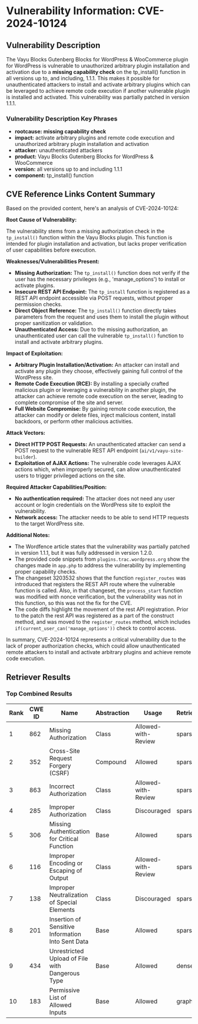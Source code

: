 # Vulnerability Information: CVE-2024-10124

## Vulnerability Description
The Vayu Blocks Gutenberg Blocks for WordPress & WooCommerce plugin for WordPress is vulnerable to unauthorized arbitrary plugin installation and activation due to a **missing capability check** on the tp_install() function in all versions up to, and including, 1.1.1. This makes it possible for unauthenticated attackers to install and activate arbitrary plugins which can be leveraged to achieve remote code execution if another vulnerable plugin is installed and activated. This vulnerability was partially patched in version 1.1.1.

### Vulnerability Description Key Phrases
- **rootcause:** **missing capability check**
- **impact:** activate arbitrary plugins and remote code execution and unauthorized arbitrary plugin installation and activation
- **attacker:** unauthenticated attackers
- **product:** Vayu Blocks Gutenberg Blocks for WordPress & WooCommerce
- **version:** all versions up to and including 1.1.1
- **component:** tp_install() function

## CVE Reference Links Content Summary
Based on the provided content, here's an analysis of CVE-2024-10124:

**Root Cause of Vulnerability:**

The vulnerability stems from a missing authorization check in the `tp_install()` function within the Vayu Blocks plugin. This function is intended for plugin installation and activation, but lacks proper verification of user capabilities before execution.

**Weaknesses/Vulnerabilities Present:**

*   **Missing Authorization:** The `tp_install()` function does not verify if the user has the necessary privileges (e.g., 'manage\_options') to install or activate plugins.
*   **Insecure REST API Endpoint:**  The `tp_install` function is registered as a REST API endpoint accessible via POST requests, without proper permission checks.
* **Direct Object Reference:** The `tp_install()` function directly takes parameters from the request and uses them to install the plugin without proper sanitization or validation.
*   **Unauthenticated Access:** Due to the missing authorization, an unauthenticated user can call the vulnerable `tp_install()` function to install and activate arbitrary plugins.

**Impact of Exploitation:**

*   **Arbitrary Plugin Installation/Activation:** An attacker can install and activate any plugin they choose, effectively gaining full control of the WordPress site.
*   **Remote Code Execution (RCE):** By installing a specially crafted malicious plugin or leveraging a vulnerability in another plugin, the attacker can achieve remote code execution on the server, leading to complete compromise of the site and server.
*  **Full Website Compromise:** By gaining remote code execution, the attacker can modify or delete files, inject malicious content, install backdoors, or perform other malicious activities.

**Attack Vectors:**

*   **Direct HTTP POST Requests:** An unauthenticated attacker can send a POST request to the vulnerable REST API endpoint (`ai/v1/vayu-site-builder`).
*   **Exploitation of AJAX Actions:** The vulnerable code leverages AJAX actions which, when improperly secured, can allow unauthenticated users to trigger privileged actions on the site.

**Required Attacker Capabilities/Position:**

*   **No authentication required:** The attacker does not need any user account or login credentials on the WordPress site to exploit the vulnerability.
*   **Network access:** The attacker needs to be able to send HTTP requests to the target WordPress site.

**Additional Notes:**

*   The Wordfence article states that the vulnerability was partially patched in version 1.1.1, but it was fully addressed in version 1.2.0.
*   The provided code snippets from `plugins.trac.wordpress.org` show the changes made in `app.php` to address the vulnerability by implementing proper capability checks.
*   The changeset 3203532 shows that the function `register_routes` was introduced that registers the REST API route where the vulnerable function is called. Also, in that changeset, the `process_start` function was modified with nonce verification, but the vulnerability was not in this function, so this was not the fix for the CVE.
* The code diffs highlight the movement of the rest API registration. Prior to the patch the rest API was registered as a part of the construct method, and was moved to the `register_routes` method, which includes `if(current_user_can('manage_options'))` check to control access.

In summary, CVE-2024-10124 represents a critical vulnerability due to the lack of proper authorization checks, which could allow unauthenticated remote attackers to install and activate arbitrary plugins and achieve remote code execution.

## Retriever Results

### Top Combined Results

| Rank | CWE ID | Name | Abstraction | Usage  | Retrievers | Individual Scores |
|------|--------|------|-------------|-------|------------|-------------------|
| 1 | 862 | Missing Authorization | Class | Allowed-with-Review | sparse | 0.529 |
| 2 | 352 | Cross-Site Request Forgery (CSRF) | Compound | Allowed | sparse | 0.516 |
| 3 | 863 | Incorrect Authorization | Class | Allowed-with-Review | sparse | 0.514 |
| 4 | 285 | Improper Authorization | Class | Discouraged | sparse | 0.499 |
| 5 | 306 | Missing Authentication for Critical Function | Base | Allowed | sparse | 0.472 |
| 6 | 116 | Improper Encoding or Escaping of Output | Class | Allowed-with-Review | sparse | 0.468 |
| 7 | 138 | Improper Neutralization of Special Elements | Class | Discouraged | sparse | 0.453 |
| 8 | 201 | Insertion of Sensitive Information Into Sent Data | Base | Allowed | sparse | 0.452 |
| 9 | 434 | Unrestricted Upload of File with Dangerous Type | Base | Allowed | dense | 0.493 |
| 10 | 183 | Permissive List of Allowed Inputs | Base | Allowed | graph | 0.002 |

